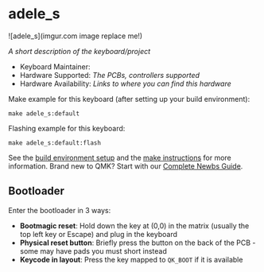 # adele_s

![adele_s](imgur.com image replace me!)

*A short description of the keyboard/project*

* Keyboard Maintainer: [ ](https://github.com/ )
* Hardware Supported: *The PCBs, controllers supported*
* Hardware Availability: *Links to where you can find this hardware*

Make example for this keyboard (after setting up your build environment):

    make adele_s:default

Flashing example for this keyboard:

    make adele_s:default:flash

See the [build environment setup](https://docs.qmk.fm/#/getting_started_build_tools) and the [make instructions](https://docs.qmk.fm/#/getting_started_make_guide) for more information. Brand new to QMK? Start with our [Complete Newbs Guide](https://docs.qmk.fm/#/newbs).

## Bootloader

Enter the bootloader in 3 ways:

* **Bootmagic reset**: Hold down the key at (0,0) in the matrix (usually the top left key or Escape) and plug in the keyboard
* **Physical reset button**: Briefly press the button on the back of the PCB - some may have pads you must short instead
* **Keycode in layout**: Press the key mapped to `QK_BOOT` if it is available
